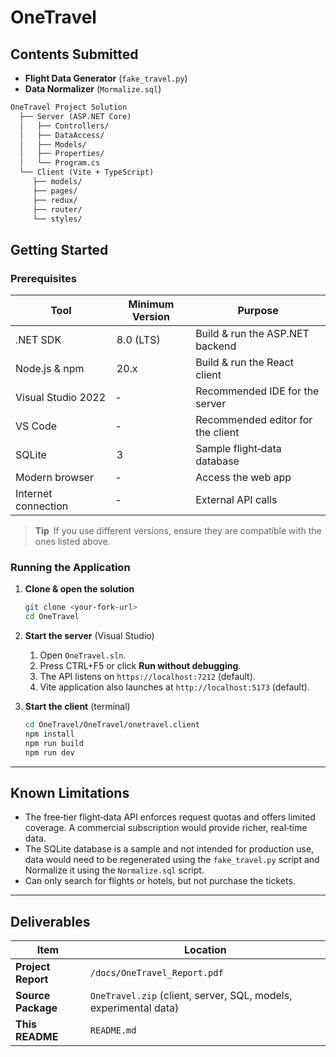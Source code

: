 # OneTravel

## Contents Submitted

* **Flight Data Generator** (`fake_travel.py`)
* **Data Normalizer** (`Mormalize.sql`)

```md
OneTravel Project Solution
  ├── Server (ASP.NET Core)
  │   ├── Controllers/
  │   ├── DataAccess/
  │   ├── Models/
  │   ├── Properties/
  │   └── Program.cs
  └── Client (Vite + TypeScript)
     ├── models/
     ├── pages/
     ├── redux/
     ├── router/
     └── styles/
```

## Getting Started

### Prerequisites

| Tool                | Minimum Version | Purpose                           |
| ------------------- | --------------- | --------------------------------- |
| .NET SDK            | 8.0 (LTS)       | Build & run the ASP.NET backend   |
| Node.js & npm       | 20.x            | Build & run the React client      |
| Visual Studio 2022  | ‑               | Recommended IDE for the server    |
| VS Code             | ‑               | Recommended editor for the client |
| SQLite              | 3               | Sample flight‑data database       |
| Modern browser      | ‑               | Access the web app                |
| Internet connection | ‑               | External API calls                |

> **Tip** If you use different versions, ensure they are compatible with the ones listed above.

### Running the Application

1. **Clone & open the solution**

   ```bash
   git clone <your‑fork‑url>
   cd OneTravel
   ```

2. **Start the server** (Visual Studio)

   1. Open `OneTravel.sln`.
   2. Press CTRL+F5 or click **Run without debugging**.
   3. The API listens on `https://localhost:7212` (default).
   4. Vite application also launches at `http://localhost:5173` (default).

3. **Start the client** (terminal)

   ```bash
   cd OneTravel/OneTravel/onetravel.client
   npm install
   npm run build
   npm run dev
   ```

---

## Known Limitations

* The free‑tier flight‑data API enforces request quotas and offers limited coverage. A commercial subscription would provide richer, real‑time data.
* The SQLite database is a sample and not intended for production use, data would need to be regenerated using the `fake_travel.py` script and Normalize it using the `Normalize.sql` script.
* Can only search for flights or hotels, but not purchase the tickets.

---

## Deliverables

| Item               | Location                                                         |
| ------------------ | ---------------------------------------------------------------- |
| **Project Report** | `/docs/OneTravel_Report.pdf`                                     |
| **Source Package** | `OneTravel.zip` (client, server, SQL, models, experimental data) |
| **This README**    | `README.md`                                                      |
